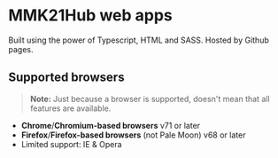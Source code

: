 # MMK21Hub web apps

Built using the power of Typescript, HTML and SASS. Hosted by Github pages.
<!-- TOTO: Add badges here -->

## Supported browsers

> **Note:** Just because a browser is supported, doesn't mean that all features are available.

- **Chrome**/**Chromium-based browsers** v71 or later
- **Firefox**/**Firefox-based browsers** (not Pale Moon) v68 or later
- Limited support: IE & Opera

<!--
    Colours: https://material.io/resources/color/#!/?view.left=0&view.right=1&primary.color=4E5D94&secondary.color=ff5014
-->

